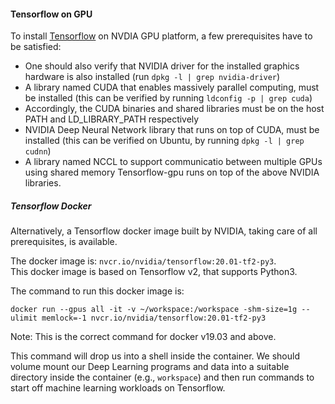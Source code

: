#### Tensorflow on GPU
To install [Tensorflow](https://www.tensorflow.org/) on NVDIA GPU platform, a few prerequisites have to be satisfied:
- One should also verify that NVIDIA driver for the installed graphics hardware is also installed (run `dpkg -l | grep nvidia-driver`)
- A library named CUDA that enables massively parallel computing, must be installed (this can be verified by running `ldconfig -p | grep cuda`)
- Accordingly, the CUDA binaries and shared libraries must be on the host PATH and LD_LIBRARY_PATH respectively
- NVIDIA Deep Neural Network library that runs on top of CUDA, must be installed (this can be verified on Ubuntu, by running `dpkg -l | grep cudnn`)
- A library named NCCL to support communicatio between multiple GPUs using shared memory
Tensorflow-gpu runs on top of the above NVIDIA libraries.

##### Tensorflow Docker 
Alternatively, a Tensorflow docker image built by NVIDIA, taking care of all prerequisites, is available.

The docker image is: `nvcr.io/nvidia/tensorflow:20.01-tf2-py3`. \
This docker image is based on Tensorflow v2, that supports Python3.

The command to run this docker image is:

`docker run --gpus all -it -v ~/workspace:/workspace -shm-size=1g --ulimit memlock=-1 nvcr.io/nvidia/tensorflow:20.01-tf2-py3`

Note: This is the correct command for docker v19.03 and above.

This command will drop us into a shell inside the container. We should volume mount our Deep Learning programs and data into a suitable directory inside the container (e.g., `workspace`) and then run commands to start off machine learning workloads on Tensorflow.
